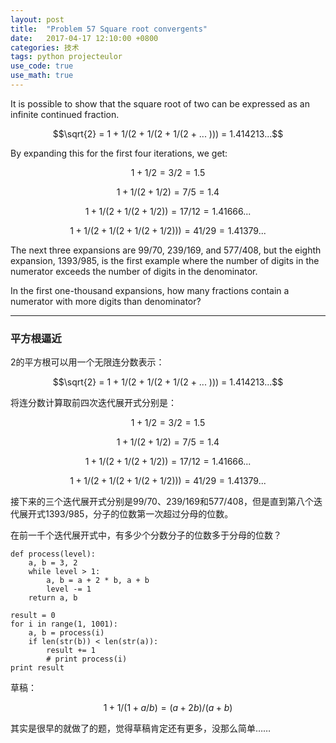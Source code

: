 ```yaml
---
layout: post
title:  "Problem 57 Square root convergents"
date:   2017-04-17 12:10:00 +0800
categories: 技术
tags: python projecteulor
use_code: true
use_math: true
---
```

It is possible to show that the square root of two can be expressed as an infinite continued fraction.

$$\sqrt{2} = 1 + 1/(2 + 1/(2 + 1/(2 + ... ))) = 1.414213...$$

By expanding this for the first four iterations, we get:

$$1 + 1/2 = 3/2 = 1.5$$

$$1 + 1/(2 + 1/2) = 7/5 = 1.4$$

$$1 + 1/(2 + 1/(2 + 1/2)) = 17/12 = 1.41666...$$

$$1 + 1/(2 + 1/(2 + 1/(2 + 1/2))) = 41/29 = 1.41379...$$

The next three expansions are 99/70, 239/169, and 577/408, but the eighth expansion, 1393/985, is the first example where the number of digits in the numerator exceeds the number of digits in the denominator.

In the first one-thousand expansions, how many fractions contain a numerator with more digits than denominator?

<!--more-->

*****

### 平方根逼近 ###

2的平方根可以用一个无限连分数表示：


$$\sqrt{2} = 1 + 1/(2 + 1/(2 + 1/(2 + ... ))) = 1.414213...$$


将连分数计算取前四次迭代展开式分别是：


$$1 + 1/2 = 3/2 = 1.5$$

$$1 + 1/(2 + 1/2) = 7/5 = 1.4$$

$$1 + 1/(2 + 1/(2 + 1/2)) = 17/12 = 1.41666...$$

$$1 + 1/(2 + 1/(2 + 1/(2 + 1/2))) = 41/29 = 1.41379...$$

接下来的三个迭代展开式分别是99/70、239/169和577/408，但是直到第八个迭代展开式1393/985，分子的位数第一次超过分母的位数。

在前一千个迭代展开式中，有多少个分数分子的位数多于分母的位数？

    def process(level):
        a, b = 3, 2
        while level > 1:
            a, b = a + 2 * b, a + b
            level -= 1
        return a, b

    result = 0
    for i in range(1, 1001):
        a, b = process(i)
        if len(str(b)) < len(str(a)):
            result += 1
            # print process(i)
    print result


草稿：

$$1+1/(1+a/b) = (a+2b)/(a+b)$$

其实是很早的就做了的题，觉得草稿肯定还有更多，没那么简单……

